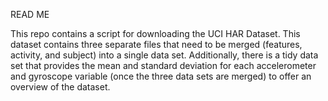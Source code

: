 READ ME

This repo contains a script for downloading the UCI HAR Dataset. This dataset contains three separate files that need to be merged (features, activity, and subject) into a single data set. Additionally, there is a tidy data set that provides the mean and standard deviation for each accelerometer and gyroscope variable (once the three data sets are merged) to offer an overview of the dataset.
